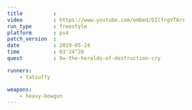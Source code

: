 ```yaml
---
title          :
video          : https://www.youtube.com/embed/DIlfrgVTArc
run_type       : freestyle
platform       : ps4
patch_version  : 
date           : 2019-05-24
time           : 03'24"28
quest          : 9★-the-heralds-of-destruction-cry

runners:
    - tatsuffy

weapons:
    - heavy-bowgun
---
```

